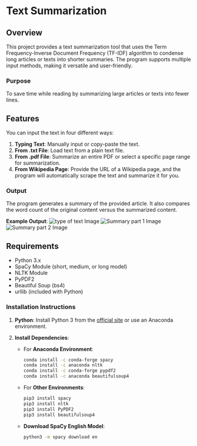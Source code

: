 # Text Summarization

## Overview

This project provides a text summarization tool that uses the Term Frequency-Inverse Document Frequency (TF-IDF) algorithm to condense long articles or texts into shorter summaries. The program supports multiple input methods, making it versatile and user-friendly.

### Purpose

To save time while reading by summarizing large articles or texts into fewer lines.

## Features

You can input the text in four different ways:

1. **Typing Text**: Manually input or copy-paste the text.
2. **From .txt File**: Load text from a plain text file.
3. **From .pdf File**: Summarize an entire PDF or select a specific page range for summarization.
4. **From Wikipedia Page**: Provide the URL of a Wikipedia page, and the program will automatically scrape the text and summarize it for you.

### Output

The program generates a summary of the provided article. It also compares the word count of the original content versus the summarized content. 

**Example Output**:
![type of text Image](output1.png)
![Summary part 1 Image](output2.png)
![Summary part 2 Image](output3.png)

## Requirements

- Python 3.x
- SpaCy Module (short, medium, or long model)
- NLTK Module
- PyPDF2
- Beautiful Soup (bs4)
- urllib (included with Python)

### Installation Instructions

1. **Python**: Install Python 3 from the [official site](https://www.python.org/) or use an Anaconda environment.

2. **Install Dependencies**:
   - For **Anaconda Environment**:
     ```bash
     conda install -c conda-forge spacy
     conda install -c anaconda nltk
     conda install -c conda-forge pypdf2
     conda install -c anaconda beautifulsoup4
     ```
   - For **Other Environments**:
     ```bash
     pip3 install spacy
     pip3 install nltk
     pip3 install PyPDF2
     pip3 install beautifulsoup4
     ```
   - **Download SpaCy English Model**:
     ```bash
     python3 -m spacy download en
     ```
